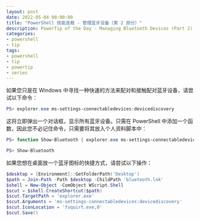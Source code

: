 ```yaml
---
layout: post
date: 2022-05-04 00:00:00
title: "PowerShell 技能连载 - 管理蓝牙设备（第 2 部分）"
description: PowerTip of the Day - Managing Bluetooth Devices (Part 2)
categories:
- powershell
- tip
tags:
- powershell
- tip
- powertip
- series
---
```

如果您只是在 Windows 中寻找一种快速的方法来配对和接触配对蓝牙设备，请尝试以下命令：

```powershell
PS> explorer.exe ms-settings-connectabledevices:devicediscovery
```

这将立即弹出一个对话框，显示所有蓝牙设备。只需在 PowerShell 中添加一个函数，因此您不必记住命令，只需要将其放入个人资料脚本中：

```powershell
PS> function Show-Bluetooth { explorer.exe ms-settings-connectabledevices:devicediscovery }

PS> Show-Bluetooth
```

如果您想在桌面放一个蓝牙图标的快捷方式，请尝试以下操作：

```powershell
$desktop = [Environment]::GetFolderPath('Desktop')
$path = Join-Path -Path $desktop -ChildPath 'bluetooth.lnk'
$shell = New-Object -ComObject WScript.Shell
$scut = $shell.CreateShortcut($path)
$scut.TargetPath = 'explorer.exe'
$scut.Arguments = 'ms-settings-connectabledevices:devicediscovery'
$scut.IconLocation = 'fsquirt.exe,0'
$scut.Save()
```

<!--本文国际来源：[Managing Bluetooth Devices (Part 2)](https://community.idera.com/database-tools/powershell/powertips/b/tips/posts/managing-bluetooth-devices-part-2)-->

